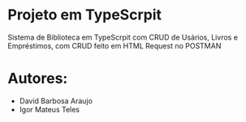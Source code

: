 # Projeto em TypeScrpit

Sistema de Biblioteca em TypeScrpit com CRUD de Usários, Livros e Empréstimos, com CRUD feito em HTML Request no POSTMAN 

# Autores:
* David Barbosa Araujo
* Igor Mateus Teles
